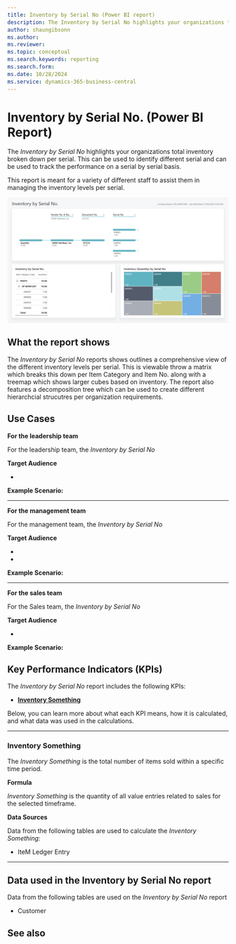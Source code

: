 ```yaml
---
title: Inventory by Serial No (Power BI report)
description: The Inventory by Serial No highlights your organizations total inventory broken down per serial.
author: shaungibsonn
ms.author: 
ms.reviewer: 
ms.topic: conceptual
ms.search.keywords: reporting
ms.search.form: 
ms.date: 10/28/2024
ms.service: dynamics-365-business-central
---
```


# Inventory by Serial No. (Power BI Report)

The *Inventory by Serial No* highlights your organizations total inventory broken down per serial. This can be used to identify different serial and can be used to track the performance on a serial by serial basis.

This report is meant for a variety of different staff to assist them in managing the inventory levels per serial.

![Inventory by Serial No.](/business-central/media/inventory/inventory-by-serial-no.png "Inventory by Serial No - Screenshot")

## What the report shows

The *Inventory by Serial No* reports shows outlines a comprehensive view of the different inventory levels per serial. This is viewable throw a matrix which breaks this down per Item Category and Item No. along with a treemap which shows larger cubes based on inventory. The report also features a decomposition tree which can be used to create different hierarchcial strucutres per organization requirements.


## Use Cases

**For the leadership team**

For the leadership team, the *Inventory by Serial No* 

**Target Audience**

- 

**Example Scenario:** 

---

**For the management team**

For the management team, the *Inventory by Serial No*

**Target Audience**

- 
- 

**Example Scenario:** 

---

**For the sales team**

For the Sales team, the *Inventory by Serial No*  

**Target Audience**

- 

**Example Scenario:** 

## Key Performance Indicators (KPIs)

The *Inventory by Serial No* report includes the following KPIs:

- [**Inventory Something**](#)

Below, you can learn more about what each KPI means, how it is calculated, and what data was used in the calculations.

---
### Inventory Something

The *Inventory Something* is the total number of items sold within a specific time period.

**Formula**  

*Inventory Something* is the quantity of all value entries related to sales for the selected timeframe.

**Data Sources**

Data from the following tables are used to calculate the *Inventory Something*:
- IteM Ledger Entry

---
## Data used in the Inventory by Serial No report

Data from the following tables are used on the *Inventory by Serial No* report
- Customer


## See also
